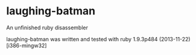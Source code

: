 laughing-batman
===============
An unfinished ruby disassembler

laughing-batman was written and tested with ruby 1.9.3p484 (2013-11-22) [i386-mingw32]


